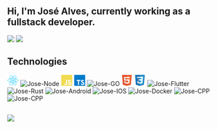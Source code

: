 ## Hi, I'm José Alves, currently working as a fullstack developer.


 
<div > 
  <a href = "mailto:a.sousajose@gmail.com"><img src="https://img.shields.io/badge/-Gmail-%23333?style=for-the-badge&logo=gmail&logoColor=white" target="_blank"></a>
  <a href="https://www.linkedin.com/in/netojose" target="_blank"><img src="https://img.shields.io/badge/-LinkedIn-%230077B5?style=for-the-badge&logo=linkedin&logoColor=white" target="_blank"></a> 
</div>
  
  ## Technologies
  
<div>
  <img alt="Jose-React" width="26px" src="https://raw.githubusercontent.com/devicons/devicon/master/icons/react/react-original.svg">
  <img alt="Jose-Node" width="26px" src="https://cdn.jsdelivr.net/gh/devicons/devicon/icons/nodejs/nodejs-original.svg" />
  <img alt="Jose-Js" width="26px" src="https://raw.githubusercontent.com/devicons/devicon/master/icons/javascript/javascript-plain.svg">
  <img alt="Jose-Ts" width="26px" src="https://raw.githubusercontent.com/devicons/devicon/master/icons/typescript/typescript-plain.svg">
  <img alt="Jose-GO" width="26px" src="https://cdn.jsdelivr.net/gh/devicons/devicon/icons/go/go-original.svg">
  <img alt="Jose-HTML" width="26px" src="https://raw.githubusercontent.com/devicons/devicon/master/icons/html5/html5-original.svg">
  <img alt="Jose-css" width="26px"   src="https://raw.githubusercontent.com/devicons/devicon/master/icons/css3/css3-original.svg">
  <img alt="Jose-Flutter" width="26px"   src="https://cdn.jsdelivr.net/gh/devicons/devicon/icons/flutter/flutter-original.svg" />
  <img alt="Jose-Rust"  width="26px" src="https://cdn.jsdelivr.net/gh/devicons/devicon/icons/rust/rust-plain.svg" />
  <img alt="Jose-Android" width="26px"  src="https://cdn.jsdelivr.net/gh/devicons/devicon/icons/android/android-original.svg" />
  <img alt="Jose-IOS" width="26px" src="https://cdn.jsdelivr.net/gh/devicons/devicon/icons/apple/apple-original.svg" />
  <img alt="Jose-Docker" width="26px"  src="https://cdn.jsdelivr.net/gh/devicons/devicon/icons/docker/docker-plain.svg" />
  <img alt="Jose-CPP" width="26px" src="https://cdn.jsdelivr.net/gh/devicons/devicon/icons/c/c-original.svg" />
  <img alt="Jose-CPP" width="26px" src="https://cdn.jsdelivr.net/gh/devicons/devicon/icons/cplusplus/cplusplus-original.svg" />
</div>

## 

<div>
   <a href="https://github.com/joseasousa">
  <img src="https://github-readme-stats.vercel.app/api/top-langs/?username=guhenrique007&hide=TeX&layout=compact&langs_count=7&theme=dark"/>
</div>
